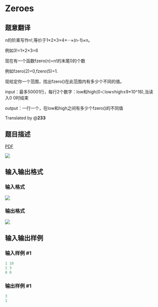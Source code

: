# Zeroes

## 题意翻译

n的阶乘写作n!,等价于1×2×3×4×···×(n-1)×n。

例如3!=1×2×3=6

现在有一个函数fzero(n)=n!的末尾0的个数

例如fzero(2)=0,fzero(5)=1.

现给定你一个范围，找出fzero()在此范围内有多少个不同的值。

input：最多50001行，每行2个数字：low和high(0＜low≤high≤9×10^18),当读入0 0时结束

output：一行一个，在low和high之间有多少个fzero()的不同值

Translated by @____233____ 

## 题目描述

[problemUrl]: https://uva.onlinejudge.org/index.php?option=com_onlinejudge&Itemid=8&category=861&page=show_problem&problem=4734

[PDF](https://uva.onlinejudge.org/external/128/p12869.pdf)

![](https://cdn.luogu.com.cn/upload/vjudge_pic/UVA12869/c029db6e93235e1f0395688a0504306b37800b04.png)

## 输入输出格式

### 输入格式

![](https://cdn.luogu.com.cn/upload/vjudge_pic/UVA12869/60c80294562df0deff8500646047c5ad031863c4.png)

### 输出格式

![](https://cdn.luogu.com.cn/upload/vjudge_pic/UVA12869/550c03bee76ad8e57edee242bbfb70ab32a957e8.png)

## 输入输出样例

### 输入样例 #1

```cpp
1 10
1 3
0 0
```


### 输出样例 #1

```cpp
3
1
```


